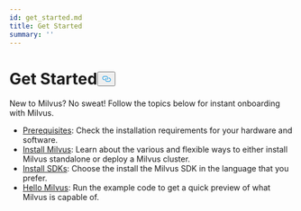 ```yaml
---
id: get_started.md
title: Get Started
summary: ''
---
```

<h1 id="Get-Started" class="common-anchor-header">Get Started<button data-href="#Get-Started" class="anchor-icon" translate="no">
      <svg translate="no"
        aria-hidden="true"
        focusable="false"
        height="20"
        version="1.1"
        viewBox="0 0 16 16"
        width="16"
      >
        <path
          fill="#0092E4"
          fill-rule="evenodd"
          d="M4 9h1v1H4c-1.5 0-3-1.69-3-3.5S2.55 3 4 3h4c1.45 0 3 1.69 3 3.5 0 1.41-.91 2.72-2 3.25V8.59c.58-.45 1-1.27 1-2.09C10 5.22 8.98 4 8 4H4c-.98 0-2 1.22-2 2.5S3 9 4 9zm9-3h-1v1h1c1 0 2 1.22 2 2.5S13.98 12 13 12H9c-.98 0-2-1.22-2-2.5 0-.83.42-1.64 1-2.09V6.25c-1.09.53-2 1.84-2 3.25C6 11.31 7.55 13 9 13h4c1.45 0 3-1.69 3-3.5S14.5 6 13 6z"
        ></path>
      </svg>
    </button></h1><p>New to Milvus? No sweat! Follow the topics below for instant onboarding with Milvus.</p>
<ul>
<li><a href="/docs/de/prerequisite-docker.md">Prerequisites</a>: Check the installation requirements for your hardware and software.</li>
<li><a href="/docs/de/install_milvus.md">Install Milvus</a>: Learn about the various and flexible ways to either install Milvus standalone or deploy a Milvus cluster.</li>
<li><a href="/docs/de/install-pymilvus.md">Install SDKs</a>: Choose the install the Milvus SDK in the language that you prefer.</li>
<li><a href="/docs/de/example_code.md">Hello Milvus</a>: Run the example code to get a quick preview of what Milvus is capable of.</li>
</ul>
